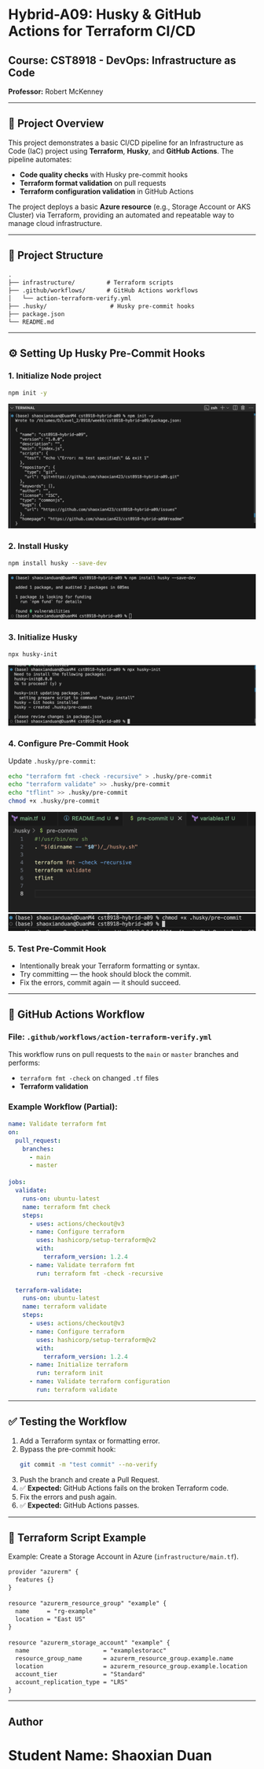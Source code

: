 # Hybrid-A09: Husky & GitHub Actions for Terraform CI/CD

## Course: CST8918 - DevOps: Infrastructure as Code  
**Professor:** Robert McKenney

---

## 📜 Project Overview

This project demonstrates a basic CI/CD pipeline for an Infrastructure as Code (IaC) project using **Terraform**, **Husky**, and **GitHub Actions**. The pipeline automates:

- **Code quality checks** with Husky pre-commit hooks
- **Terraform format validation** on pull requests
- **Terraform configuration validation** in GitHub Actions

The project deploys a basic **Azure resource** (e.g., Storage Account or AKS Cluster) via Terraform, providing an automated and repeatable way to manage cloud infrastructure.

---

## 📂 Project Structure

```
.
├── infrastructure/         # Terraform scripts
├── .github/workflows/      # GitHub Actions workflows
│   └── action-terraform-verify.yml
├── .husky/                  # Husky pre-commit hooks
├── package.json
└── README.md
```

---

## ⚙️ Setting Up Husky Pre-Commit Hooks

### 1. Initialize Node project
```bash
npm init -y
```
![init](./images/1.png)
### 2. Install Husky
```bash
npm install husky --save-dev
```
![install](./images/2.png)

### 3. Initialize Husky
```bash
npx husky-init
```
![husky-init](./images/3.png)

### 4. Configure Pre-Commit Hook
Update `.husky/pre-commit`:
```bash
echo "terraform fmt -check -recursive" > .husky/pre-commit
echo "terraform validate" >> .husky/pre-commit
echo "tflint" >> .husky/pre-commit
chmod +x .husky/pre-commit
```
![Configure Pre-Commit](./images/4.png)
![Configure Pre-Commit2](./images/5.png)
### 5. Test Pre-Commit Hook
- Intentionally break your Terraform formatting or syntax.
- Try committing — the hook should block the commit.
- Fix the errors, commit again — it should succeed.


---

## 🔄 GitHub Actions Workflow

### File: `.github/workflows/action-terraform-verify.yml`

This workflow runs on pull requests to the `main` or `master` branches and performs:

- `terraform fmt -check` on changed `.tf` files
- **Terraform validation**

### Example Workflow (Partial):

```yaml
name: Validate terraform fmt
on:
  pull_request:
    branches:
      - main
      - master

jobs:
  validate:
    runs-on: ubuntu-latest
    name: terraform fmt check
    steps:
      - uses: actions/checkout@v3
      - name: Configure terraform
        uses: hashicorp/setup-terraform@v2
        with:
          terraform_version: 1.2.4
      - name: Validate terraform fmt
        run: terraform fmt -check -recursive

  terraform-validate:
    runs-on: ubuntu-latest
    name: terraform validate
    steps:
      - uses: actions/checkout@v3
      - name: Configure terraform
        uses: hashicorp/setup-terraform@v2
        with:
          terraform_version: 1.2.4
      - name: Initialize terraform
        run: terraform init
      - name: Validate terraform configuration
        run: terraform validate
```

---

## ✅ Testing the Workflow

1. Add a Terraform syntax or formatting error.
2. Bypass the pre-commit hook:
   ```bash
   git commit -m "test commit" --no-verify
   ```
3. Push the branch and create a Pull Request.
4. ✅ **Expected:** GitHub Actions fails on the broken Terraform code.
5. Fix the errors and push again.
6. ✅ **Expected:** GitHub Actions passes.

---

## 🚀 Terraform Script Example

Example: Create a Storage Account in Azure (`infrastructure/main.tf`).

```hcl
provider "azurerm" {
  features {}
}

resource "azurerm_resource_group" "example" {
  name     = "rg-example"
  location = "East US"
}

resource "azurerm_storage_account" "example" {
  name                     = "examplestoracc"
  resource_group_name      = azurerm_resource_group.example.name
  location                 = azurerm_resource_group.example.location
  account_tier             = "Standard"
  account_replication_type = "LRS"
}
```

---

## Author
# Student Name: Shaoxian Duan

